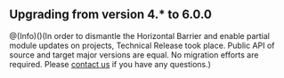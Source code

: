 ## Upgrading from version 4.* to 6.0.0
@(Info)()(In order to dismantle the Horizontal Barrier and enable partial module updates on projects, Technical Release took place. Public API of source and target major versions are equal. No migration efforts are required. Please [contact us](https://support.spryker.com/hc/en-us) if you have any questions.)

<!--*Last review date: May 30, 2019*-->